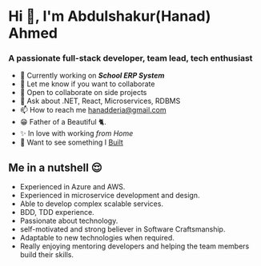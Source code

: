 # Hi 👋, I'm Abdulshakur(Hanad) Ahmed

### A passionate full-stack developer, team lead, tech enthusiast

- 🔭 Currently working on _**School ERP System**_
- 👯 Let me know if you want to collaborate
- 🌝 Open to collaborate on side projects
- 💬 Ask about .NET, React, Microservices, RDBMS
- 📫 How to reach me hanadderia@gmail.com
- 😁 Father of a Beautiful 🐈.
- ✨ In love with working _from Home_
- 👀 Want to see something I [Built](https://drive.google.com/drive/folders/1a7UFjC2mbVTogoWrBML_jaKa_MVTNJTv)

## Me in a nutshell 😌

- Experienced in Azure and AWS.
- Experienced in microservice development and design.
- Able to develop complex scalable services.
- BDD, TDD experience.
- Passionate about technology.
- self-motivated and strong believer in Software Craftsmanship.
- Adaptable to new technologies when required.
- Really enjoying mentoring developers and helping the team members build their skills.

